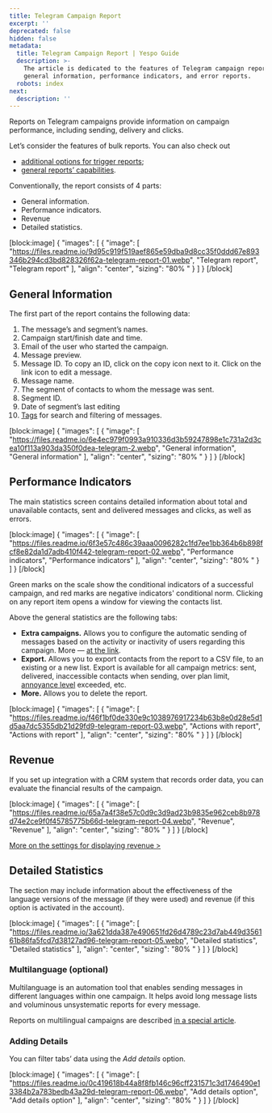 ```yaml
---
title: Telegram Campaign Report
excerpt: ''
deprecated: false
hidden: false
metadata:
  title: Telegram Campaign Report | Yespo Guide
  description: >-
    The article is dedicated to the features of Telegram campaign reports. View
    general information, performance indicators, and error reports.
  robots: index
next:
  description: ''
---
```

Reports on Telegram campaigns provide information on campaign performance, including sending, delivery and clicks.

Let’s consider the features of bulk reports. You can also check out

- [additional options for trigger reports](https://docs.yespo.io/docs/triggered-campaign-report);
- [general reports’ capabilities](https://docs.yespo.io/docs/campaigns-analytics).

Conventionally, the report consists of 4 parts:

- General information.
- Performance indicators.
- Revenue
- Detailed statistics.

[block:image]
{
  "images": [
    {
      "image": [
        "https://files.readme.io/9d95c919f519aef865e59dba9d8cc35f0ddd67e893346b294cd3bd828326f62a-telegram-report-01.webp",
        "Telegram report",
        "Telegram report"
      ],
      "align": "center",
      "sizing": "80% "
    }
  ]
}
[/block]


## General Information

The first part of the report contains the following data:

1. The message’s and segment’s names.
2. Campaign start/finish date and time.
3. Email of the user who started the campaign.
4. Message preview.
5. Message ID. To copy an ID, click on the copy icon next to it. Click on the link icon to edit a message.
6. Message name.
7. The segment of contacts to whom the message was sent.
8. Segment ID.
9. Date of segment’s last editing
10. [Tags](https://docs.yespo.io/docs/how-add-tags) for search and filtering of messages.

[block:image]
{
  "images": [
    {
      "image": [
        "https://files.readme.io/6e4ec979f0993a910336d3b59247898e1c731a2d3cea10f113a903da350f0dea-telegram-2.webp",
        "General information",
        "General information"
      ],
      "align": "center",
      "sizing": "80% "
    }
  ]
}
[/block]


## Performance Indicators

The main statistics screen contains detailed information about total and unavailable contacts, sent and delivered messages and clicks, as well as errors.

[block:image]
{
  "images": [
    {
      "image": [
        "https://files.readme.io/6f3e57c486c39aaa0096282c1fd7ee1bb364b6b898fcf8e82da1d7adb410f442-telegram-report-02.webp",
        "Performance indicators",
        "Performance indicators"
      ],
      "align": "center",
      "sizing": "80% "
    }
  ]
}
[/block]


Green marks on the scale show the conditional indicators of a successful campaign, and red marks are negative indicators' conditional norm. Clicking on any report item opens a window for viewing the contacts list.

Above the general statistics are the following tabs:

- **Extra campaigns.** Allows you to configure the automatic sending of messages based on the activity or inactivity of users regarding this campaign. More — [at the link](https://docs.yespo.io/docs/how-send-extra-campaign).
- **Export.** Allows you to export contacts from the report to a CSV file, to an existing or a new list. Export is available for all campaign metrics: sent, delivered, inaccessible contacts when sending, over plan limit, [annoyance level](https://docs.yespo.io/docs/management-campaign-frequency) exceeded, etc.
- **More.** Allows you to delete the report.

[block:image]
{
  "images": [
    {
      "image": [
        "https://files.readme.io/f46f1bf0de330e9c1038976917234b63b8e0d28e5d1d5aa7dc5355db21d29fd9-telegram-report-03.webp",
        "Actions with report",
        "Actions with report"
      ],
      "align": "center",
      "sizing": "80% "
    }
  ]
}
[/block]


## Revenue

If you set up integration with a CRM system that records order data, you can evaluate the financial results of the campaign.

[block:image]
{
  "images": [
    {
      "image": [
        "https://files.readme.io/65a7a4f38e57c0d9c3d9ad23b9835e962ceb8b978d74e2ce9f0f45785775b66d-telegram-report-04.webp",
        "Revenue",
        "Revenue"
      ],
      "align": "center",
      "sizing": "80% "
    }
  ]
}
[/block]


[More on the settings for displaying revenue >](https://docs.yespo.io/docs/how-set-revenue-campaign)

## Detailed Statistics

The section may include information about the effectiveness of the language versions of the message (if they were used) and revenue (if this option is activated in the account).

[block:image]
{
  "images": [
    {
      "image": [
        "https://files.readme.io/3a621dda387e490651fd26d4789c23d7ab449d356161b86fa5fcd7d38127ad96-telegram-report-05.webp",
        "Detailed statistics",
        "Detailed statistics"
      ],
      "align": "center",
      "sizing": "80% "
    }
  ]
}
[/block]


### Multilanguage (optional)

Multilanguage is an automation tool that enables sending messages in different languages within one campaign. It helps avoid long message lists and voluminous unsystematic reports for every message.

Reports on multilingual campaigns are described [in a special article](https://docs.yespo.io/docs/report-on-multilingual-campaigns).

### Adding Details

You can filter tabs’ data using the _Add details_ option.

[block:image]
{
  "images": [
    {
      "image": [
        "https://files.readme.io/0c419618b44a8f8fb146c96cff231571c3d1746490e13384b2a783bedb43a29d-telegram-report-06.webp",
        "Add details option",
        "Add details option"
      ],
      "align": "center",
      "sizing": "80% "
    }
  ]
}
[/block]